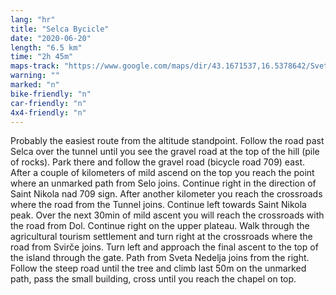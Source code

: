 ```yaml
---
lang: "hr"
title: "Selca Bycicle"
date: "2020-06-20"
length: "6.5 km"
time: "2h 45m"
maps-track: "https://www.google.com/maps/dir/43.1671537,16.5378642/Sveti+Nikola,+21465,+Svir%C4%8De/@43.1539433,16.5368342,14z/data=!4m9!4m8!1m0!1m5!1m1!1s0x134a7e589243301b:0xb511ab261b2d9d7e!2m2!1d16.597556!2d43.144528!3e2!5m1!1e4"
warning: ""
marked: "n"
bike-friendly: "n"
car-friendly: "n"
4x4-friendly: "n"
---
```


Probably the easiest route from the altitude standpoint. Follow the road past Selca over the tunnel until you see the gravel road at the top of the hill (pile of rocks). Park there and follow the gravel road (bicycle road 709) east. After a couple of kilometers of mild ascend on the top you reach the point where an unmarked path from Selo joins. Continue right in the direction of Saint Nikola nad 709 sign. After another kilometer you reach the crossroads where the road from the Tunnel joins. Continue left towards Saint Nikola peak. Over the next 30min of mild ascent you will reach the crossroads with the road from Dol. Continue right on the upper plateau. Walk through the agricultural tourism settlement and turn right at the crossroads where the road from Svirče joins. Turn left and approach the final ascent to the top of the island through the gate. Path from Sveta Nedelja joins from the right. Follow the steep road until the tree and climb last 50m on the unmarked path, pass the small building, cross until you reach the chapel on top.